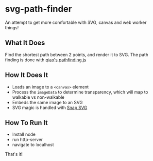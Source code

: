 # svg-path-finder
An attempt to get more comfortable with SVG, canvas and web worker things!

## What It Does
Find the shortest path between 2 points, and render it to SVG.  The path finding is done with [qiao's pathfinding.js](https://github.com/qiao/PathFinding.js)

## How It Does It
* Loads an image to a `<canvas>` element
* Process the `imageData` to determine transparency, which will map to walkable vs non-walkable
* Embeds the same image to an SVG
* SVG magic is handled with [Snap SVG](http://snapsvg.io/)

## How To Run It
* Install node
* run http-server
* navigate to localhost

That's it!
